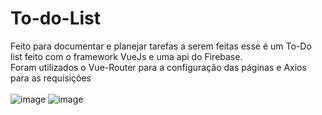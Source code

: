 # To-do-List
Feito para documentar e planejar tarefas a serem feitas esse é um To-Do list feito com o framework VueJs e uma api do Firebase.<br/>
Foram utilizados o Vue-Router para a configuração das páginas e Axios para as requisições
<br/><br/>
![image](https://github.com/Aryel15/To-do-List/assets/69636549/7d71cb47-41ec-4525-9b82-8204d07755a1)
![image](https://github.com/Aryel15/To-do-List/assets/69636549/9c0014b1-c02a-43b1-af1d-3588f3007eca)

